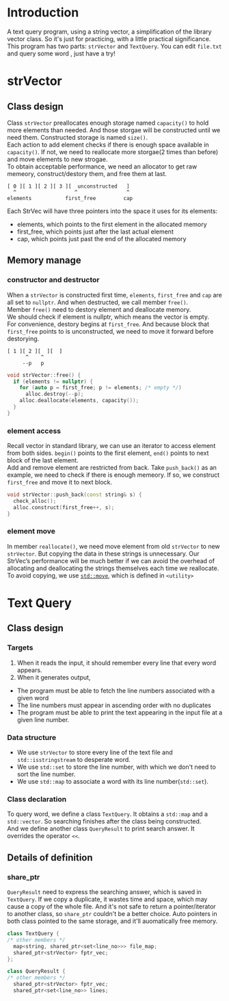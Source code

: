 # Introduction
A text query program, using a string vector, a simplification of the library vector class. So it's just for practicing, with a little practical significance.   
This program has two parts: `strVector` and `TextQuery`. 
You can edit `file.txt` and query some word , just have a try!

# strVector
## Class design
Class `strVector` preallocates enough storage named `capacity()` to hold more elements than needed. And those storgae will be constructed until we need them. Constructed storage is named `size()`.  
Each action to add element checks if there is enough space available in `capacity()`. If not, we need to reallocate more storgae(2 times than before) and move elements to new strogae.   
To obtain acceptable performance, we need an allocator to get raw memeory, construct/destory them, and free them at last.  
```
[ 0 ][ 1 ][ 2 ][ 3 ][  unconstructed   ]
  ^                   ^                ^
elements           first_free         cap
```
Each StrVec will have three pointers into the space it uses for its elements:
- elements, which points to the first element in the allocated memory
- first_free, which points just after the last actual element
- cap, which points just past the end of the allocated memory  

## Memory manage
### constructor and destructor
When a `strVector` is constructed first time, `elements`, `first_free` and `cap` are all set to `nullptr`. And when destructed, we call member `free()`.  
Member `free()` need to destory element and deallocate memory.   
We should check if element is nullptr, which means the vector is empty.    
For convenience, destory begins at `first_free`. And because block that `first_free` points to is unconstructed, we need to move it forward before destorying.
```
[ 1 ][ 2 ][  ][  ]
      ^    ^
     --p   p
```
```cpp
void strVector::free() {
  if (elements != nullptr) {
    for (auto p = first_free; p != elements; /* empty */)
      alloc.destroy(--p);
    alloc.deallocate(elements, capacity());
  }
}
```

### element access
Recall vector in standard library, we can use an iterator to access element from both sides. `begin()` points to the first element, `end()` points to next block of the last element.  
Add and remove element are restricted from back. Take `push_back()` as an example, we need to check if there is enough memeory. If so, we construct `first_free` and move it to next block.  
```cpp
void strVector::push_back(const string& s) {
  check_alloc();
  alloc.construct(first_free++, s);
}
```

### element move
In member `reallocate()`, we need move element from old `strVector` to new `strVector`. But copying the data in these strings is unnecessary. Our StrVec’s performance will be much better if we can avoid the overhead of allocating and deallocating the strings themselves each time we reallocate.  
To avoid copying, we use [`std::move`](http://www.cplusplus.com/reference/utility/move/?kw=move), which is defined in `<utility>`  

# Text Query
## Class design
### Targets
1. When it reads the input, it should remember every line that every word appears. 
2. When it generates output,
- The program must be able to fetch the line numbers associated with a given
word
- The line numbers must appear in ascending order with no duplicates
- The program must be able to print the text appearing in the input file at a given line number.

### Data structure
- We use `strVector` to store every line of the text file and `std::isstringstream` to desperate word.
- We use `std::set` to store the line number, with which we don't need to sort the line number.
- We use `std::map` to associate a word with its line number(`std::set`).

### Class declaration
To query word, we define a class `TextQuery`. It obtains a `std::map` and a `std::vector`. So searching finishes after the class being constructed.    
And we define another class `QueryResult` to print search answer. It overrides the operator `<<`. 

## Details of definition
### share_ptr
`QueryResult` need to express the searching answer, which is saved in `TextQuery`. If we copy a duplicate, it wastes time and space, which may cause a copy of the whole file. And it's not safe to return a pointer/iterator to another class, so `share_ptr` couldn't be a better choice. Auto pointers in both class pointed to the same storage, and it'll auomatically free memory.
```cpp
class TextQuery {
/* other members */
  map<string, shared_ptr<set<line_no>>> file_map;
  shared_ptr<strVector> fptr_vec;
};

class QueryResult {
/* other members */
  shared_ptr<strVector> fptr_vec;
  shared_ptr<set<line_no>> lines;
```